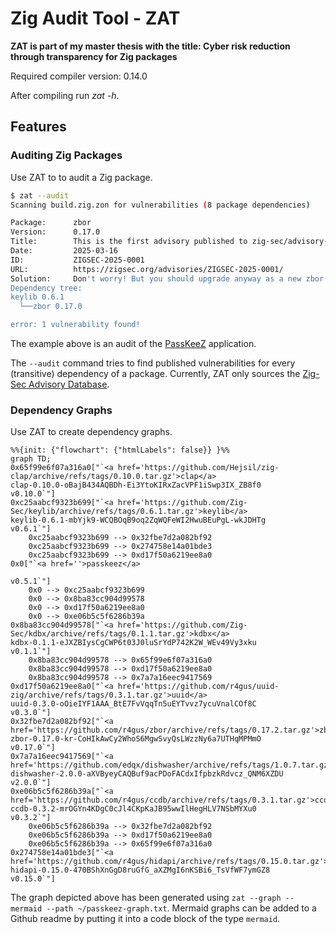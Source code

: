 # Zig Audit Tool - ZAT

**ZAT is part of my master thesis with the title: Cyber risk reduction through transparency for Zig packages**

Required compiler version: 0.14.0

After compiling run _zat -h_.

## Features

### Auditing Zig Packages

Use ZAT to to audit a Zig package.

```bash
$ zat --audit
Scanning build.zig.zon for vulnerabilities (8 package dependencies)

Package:      zbor
Version:      0.17.0
Title:        This is the first advisory published to zig-sec/advisory-db.
Date:         2025-03-16
ID:           ZIGSEC-2025-0001
URL:          https://zigsec.org/advisories/ZIGSEC-2025-0001/
Solution:     Don't worry! But you should upgrade anyway as a new zbor release is available.
Dependency tree:
keylib 0.6.1
  └──zbor 0.17.0

error: 1 vulnerability found!
```

The example above is an audit of the [PassKeeZ](https://github.com/Zig-Sec/PassKeeZ) application.

The `--audit` command tries to find published vulnerabilities for every (transitive) dependency of a package.
Currently, ZAT only sources the [Zig-Sec Advisory Database](https://zigsec.org/). 

### Dependency Graphs

Use ZAT to create dependency graphs.

```mermaid
%%{init: {"flowchart": {"htmlLabels": false}} }%%
graph TD;
0x65f99e6f07a316a0["`<a href='https://github.com/Hejsil/zig-clap/archive/refs/tags/0.10.0.tar.gz'>clap</a>
clap-0.10.0-oBajB434AQBDh-Ei3YtoKIRxZacVPF1iSwp3IX_ZB8f0
v0.10.0`"]
0xc25aabcf9323b699["`<a href='https://github.com/Zig-Sec/keylib/archive/refs/tags/0.6.1.tar.gz'>keylib</a>
keylib-0.6.1-mbYjk9-WCQBOqB9oq2ZqWQFeWI2HwuBEuPgL-wkJDHTg
v0.6.1`"]
    0xc25aabcf9323b699 --> 0x32fbe7d2a082bf92
    0xc25aabcf9323b699 --> 0x274758e14a01bde3
    0xc25aabcf9323b699 --> 0xd17f50a6219ee8a0
0x0["`<a href=''>passkeez</a>

v0.5.1`"]
    0x0 --> 0xc25aabcf9323b699
    0x0 --> 0x8ba83cc904d99578
    0x0 --> 0xd17f50a6219ee8a0
    0x0 --> 0xe06b5c5f6286b39a
0x8ba83cc904d99578["`<a href='https://github.com/Zig-Sec/kdbx/archive/refs/tags/0.1.1.tar.gz'>kdbx</a>
kdbx-0.1.1-eJXZBIysCgCWP6t03J0luSrYdP742K2W_WEv49Vy3xku
v0.1.1`"]
    0x8ba83cc904d99578 --> 0x65f99e6f07a316a0
    0x8ba83cc904d99578 --> 0xd17f50a6219ee8a0
    0x8ba83cc904d99578 --> 0x7a7a16eec9417569
0xd17f50a6219ee8a0["`<a href='https://github.com/r4gus/uuid-zig/archive/refs/tags/0.3.1.tar.gz'>uuid</a>
uuid-0.3.0-oOieIYF1AAA_BtE7FvVqqTn5uEYTvvz7ycuVnalCOf8C
v0.3.0`"]
0x32fbe7d2a082bf92["`<a href='https://github.com/r4gus/zbor/archive/refs/tags/0.17.2.tar.gz'>zbor</a>
zbor-0.17.0-kr-CoHIkAwCy2WhoS6MgwSvyQsLWzzNy6a7UTHqMPMmO
v0.17.0`"]
0x7a7a16eec9417569["`<a href='https://github.com/edqx/dishwasher/archive/refs/tags/1.0.7.tar.gz'>dishwasher</a>
dishwasher-2.0.0-aXVByeyCAQBuf9acPDoFACdxIfpbzkRdvcz_QNM6XZDU
v2.0.0`"]
0xe06b5c5f6286b39a["`<a href='https://github.com/r4gus/ccdb/archive/refs/tags/0.3.1.tar.gz'>ccdb</a>
ccdb-0.3.2-mrOGYn4KDgC0cJl4CKpKaJB95wwIlHegHLV7NSbMYXu0
v0.3.2`"]
    0xe06b5c5f6286b39a --> 0x32fbe7d2a082bf92
    0xe06b5c5f6286b39a --> 0xd17f50a6219ee8a0
    0xe06b5c5f6286b39a --> 0x65f99e6f07a316a0
0x274758e14a01bde3["`<a href='https://github.com/r4gus/hidapi/archive/refs/tags/0.15.0.tar.gz'>hidapi</a>
hidapi-0.15.0-470BShXnGgD8ruGfG_aXZMgI6nKSBi6_TsVfWF7ymGZ8
v0.15.0`"]
```

The graph depicted above has been generated using `zat --graph --mermaid --path ~/passkeez-graph.txt`. Mermaid graphs can be added to a Github readme by putting it into a code block of the type `mermaid`.

